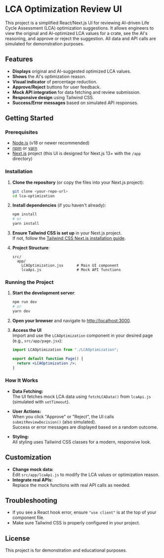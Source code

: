 # LCA Optimization Review UI

This project is a simplified React/Next.js UI for reviewing AI-driven Life Cycle Assessment (LCA) optimization suggestions. It allows engineers to view the original and AI-optimized LCA values for a crate, see the AI's reasoning, and approve or reject the suggestion. All data and API calls are simulated for demonstration purposes.

## Features

- **Displays** original and AI-suggested optimized LCA values.
- **Shows** the AI's optimization reason.
- **Visual indicator** of percentage reduction.
- **Approve/Reject** buttons for user feedback.
- **Mock API integration** for data fetching and review submission.
- **Responsive design** using Tailwind CSS.
- **Success/Error messages** based on simulated API responses.

## Getting Started

### Prerequisites

- [Node.js](https://nodejs.org/) (v18 or newer recommended)
- [npm](https://www.npmjs.com/) or [yarn](https://yarnpkg.com/)
- [Next.js](https://nextjs.org/) project (this UI is designed for Next.js 13+ with the `/app` directory)

### Installation

1. **Clone the repository** (or copy the files into your Next.js project):

    ```sh
    git clone <your-repo-url>
    cd lca-optimization
    ```

2. **Install dependencies** (if you haven't already):

    ```sh
    npm install
    # or
    yarn install
    ```

3. **Ensure Tailwind CSS is set up** in your Next.js project.  
   If not, follow the [Tailwind CSS Next.js installation guide](https://tailwindcss.com/docs/guides/nextjs).

4. **Project Structure**:

    ```
    src/
      app/
        LCAOptimization.jsx      # Main UI component
        lcaApi.js                # Mock API functions
    ```

### Running the Project

1. **Start the development server**:

    ```sh
    npm run dev
    # or
    yarn dev
    ```

2. **Open your browser** and navigate to [http://localhost:3000](http://localhost:3000).

3. **Access the UI**  
   Import and use the `LCAOptimization` component in your desired page (e.g., `src/app/page.jsx`):

    ```jsx
    import LCAOptimization from "./LCAOptimization";

    export default function Page() {
      return <LCAOptimization />;
    }
    ```

### How It Works

- **Data Fetching:**  
  The UI fetches mock LCA data using `fetchLCAData()` from `lcaApi.js` (simulated with `setTimeout`).

- **User Actions:**  
  When you click "Approve" or "Reject", the UI calls `submitReviewDecision()` (also simulated).  
  Success or error messages are displayed based on a random outcome.

- **Styling:**  
  All styling uses Tailwind CSS classes for a modern, responsive look.

## Customization

- **Change mock data:**  
  Edit `src/app/lcaApi.js` to modify the LCA values or optimization reason.
- **Integrate real APIs:**  
  Replace the mock functions with real API calls as needed.

## Troubleshooting

- If you see a React hook error, ensure `"use client"` is at the top of your component file.
- Make sure Tailwind CSS is properly configured in your project.

## License

This project is for demonstration and educational purposes.